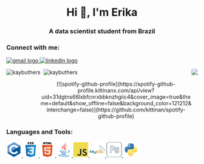 <h1 align="center">Hi 👋, I'm Erika</h1>
<h3 align="center">A data scientist student from Brazil</h3>

<h3 align="left">Connect with me:</h3>
<p align="left">
  <a href="buthers@nano.ufrj.br" target="_blank">
    <img src="https://img.shields.io/static/v1?message=Gmail&logo=gmail&label=&color=D14836&logoColor=white&labelColor=&style=for-the-badge" height="35" alt="gmail logo"  />
  </a>
  <a href="www.linkedin.com/in/erika-buthers-b62481207" target="_blank">
    <img src="https://img.shields.io/static/v1?message=LinkedIn&logo=linkedin&label=&color=0077B5&logoColor=white&labelColor=&style=for-the-badge" height="35" alt="linkedin logo"  />
  </a>
</p>

<p>&nbsp;<img align="left" src="https://github-readme-stats.vercel.app/api?username=kaybuthers&show_icons=true&include_all_commits=true&count_private=true&disable_animations=false&theme=dracula&locale=en&hide_border=false" height="150" alt="kaybuthers" />
<img src="https://github-readme-streak-stats.herokuapp.com/?user=kaybuthers&theme=dracula&locale=en&hide_border=false" height="150"" alt="kaybuthers" />
<img align="right" height="150" src="https://i.pinimg.com/originals/aa/a8/ae/aaa8ae768a63c36fddd9894d8783d161.gif"  /></p>


<div align="center">
 [![spotify-github-profile](https://spotify-github-profile.kittinanx.com/api/view?uid=31dgtns66lxbfcnrxbbknzhgiic4&cover_image=true&theme=default&show_offline=false&background_color=121212&interchange=false)](https://github.com/kittinan/spotify-github-profile)
</div>


<h3 align="left">Languages and Tools:</h3>
<p align="left"> <a href="https://www.cprogramming.com/" target="_blank" rel="noreferrer"> <img src="https://raw.githubusercontent.com/devicons/devicon/master/icons/c/c-original.svg" alt="c" width="40" height="40"/> </a> <a href="https://www.w3schools.com/css/" target="_blank" rel="noreferrer"> <img src="https://raw.githubusercontent.com/devicons/devicon/master/icons/css3/css3-original-wordmark.svg" alt="css3" width="40" height="40"/> </a> <a href="https://www.w3.org/html/" target="_blank" rel="noreferrer"> <img src="https://raw.githubusercontent.com/devicons/devicon/master/icons/html5/html5-original-wordmark.svg" alt="html5" width="40" height="40"/> </a> <a href="https://www.java.com" target="_blank" rel="noreferrer"> <img src="https://raw.githubusercontent.com/devicons/devicon/master/icons/java/java-original.svg" alt="java" width="40" height="40"/> </a> <a href="https://developer.mozilla.org/en-US/docs/Web/JavaScript" target="_blank" rel="noreferrer"> <img src="https://raw.githubusercontent.com/devicons/devicon/master/icons/javascript/javascript-original.svg" alt="javascript" width="40" height="40"/> </a> <a href="https://www.mysql.com/" target="_blank" rel="noreferrer"> <img src="https://raw.githubusercontent.com/devicons/devicon/master/icons/mysql/mysql-original-wordmark.svg" alt="mysql" width="40" height="40"/> </a> <a href="https://www.photoshop.com/en" target="_blank" rel="noreferrer"> <img src="https://raw.githubusercontent.com/devicons/devicon/master/icons/photoshop/photoshop-line.svg" alt="photoshop" width="40" height="40"/> </a> <a href="https://www.python.org" target="_blank" rel="noreferrer"> <img src="https://raw.githubusercontent.com/devicons/devicon/master/icons/python/python-original.svg" alt="python" width="40" height="40"/> </a> </p>






